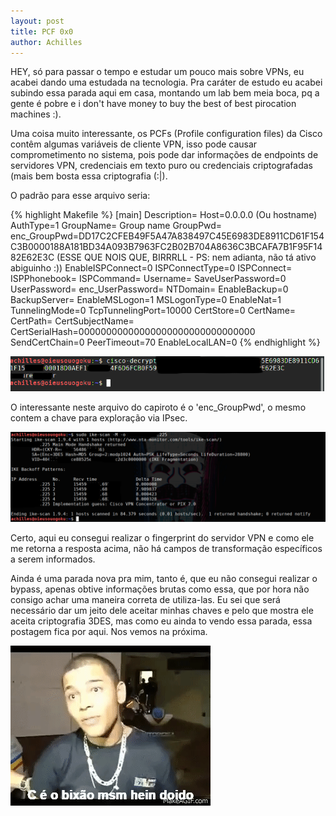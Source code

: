 ```yaml
---
layout: post
title: PCF 0x0
author: Achilles
---
```


HEY, só para passar o tempo e estudar um pouco mais sobre VPNs, eu acabei dando uma estudada na tecnologia. Pra caráter de estudo eu acabei subindo essa parada aqui em casa, montando um lab bem meia boca, pq a gente é pobre e i don't have money to buy the best of best pirocation machines :).

Uma coisa muito interessante, os PCFs (Profile configuration files) da Cisco contêm algumas variáveis de cliente VPN, isso pode causar comprometimento no sistema, pois pode dar informações de endpoints de servidores VPN, credenciais em texto puro ou credenciais criptografadas (mais bem bosta essa criptografia (:|).

O padrão para esse arquivo seria:

{% highlight Makefile %}
[main]
Description=
Host=0.0.0.0 (Ou hostname)
AuthType=1
GroupName= Group name
GroupPwd=
enc_GroupPwd=DD17C2CFEB49F5A47A838497C45E6983DE8911CD61F154C3B0000188A181BD34A093B7963FC2B02B704A8636C3BCAFA7B1F95F1482E62E3C (ESSE QUE NOIS QUE, BIRRRLL - PS: nem adianta, não tá ativo abiguinho :))
EnableISPConnect=0
ISPConnectType=0
ISPConnect=
ISPPhonebook=
ISPCommand=
Username=
SaveUserPassword=0
UserPassword=
enc_UserPassword=
NTDomain=
EnableBackup=0
BackupServer=
EnableMSLogon=1
MSLogonType=0
EnableNat=1
TunnelingMode=0
TcpTunnelingPort=10000
CertStore=0
CertName=
CertPath=
CertSubjectName=
CertSerialHash=00000000000000000000000000000000
SendCertChain=0
PeerTimeout=70
EnableLocalLAN=0
{% endhighlight %}

![Cisco Decrypt](/images/cisco-decript.png)

O interessante neste arquivo do capiroto é o 'enc_GroupPwd', o mesmo contem a chave para exploração via IPsec.

![Ike Scan](/images/ike-scan.png)

Certo, aqui eu consegui realizar o fingerprint do servidor VPN e como ele me retorna a resposta acima, não há campos de transformação específicos a serem informados.

Ainda é uma parada nova pra mim, tanto é, que eu não consegui realizar o bypass, apenas obtive informações brutas como essa, que por hora não consigo achar uma maneira correta de utiliza-las. Eu sei que será necessário dar um jeito dele aceitar minhas chaves e pelo que mostra ele aceita criptografia 3DES, mas como eu ainda to vendo essa parada, essa postagem fica por aqui. Nos vemos na próxima.

![C é bixão mesmo](/images/bichao.gif)
